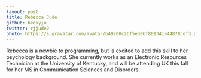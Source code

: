 ```yaml
---
layout: post
title: Rebecca Jude
github: beckyjo
twitter: rjjude2
photo: https://s.gravatar.com/avatar/b49200c2bf5e30bf801341e44878cef3.png?size=180
---
```


Rebecca is a newbie to programming, but is excited to add this skill to her psychology background. She currently works as an Electronic Resources Technician at the University of Kentucky, and will be attending UK this fall for her MS in Communication Sciences and Disorders. 